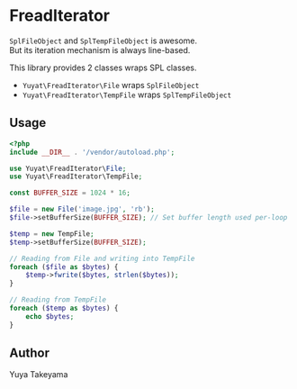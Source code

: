 FreadIterator
=============

`SplFileObject` and `SplTempFileObject` is awesome.  
But its iteration mechanism is always line-based.

This library provides 2 classes wraps SPL classes.

* `Yuyat\FreadIterator\File` wraps `SplFileObject`
* `Yuyat\FreadIterator\TempFile` wraps `SplTempFileObject`

Usage
-----

```php
<?php
include __DIR__ . '/vendor/autoload.php';

use Yuyat\FreadIterator\File;
use Yuyat\FreadIterator\TempFile;

const BUFFER_SIZE = 1024 * 16;

$file = new File('image.jpg', 'rb');
$file->setBufferSize(BUFFER_SIZE); // Set buffer length used per-loop

$temp = new TempFile;
$temp->setBufferSize(BUFFER_SIZE);

// Reading from File and writing into TempFile
foreach ($file as $bytes) {
    $temp->fwrite($bytes, strlen($bytes));
}

// Reading from TempFile
foreach ($temp as $bytes) {
    echo $bytes;
}
```

Author
------

Yuya Takeyama

